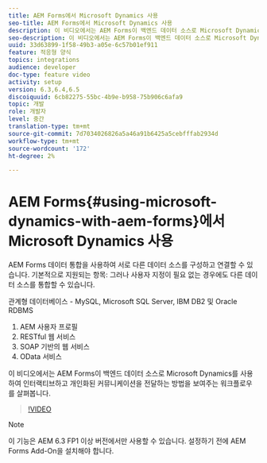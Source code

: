 ```yaml
---
title: AEM Forms에서 Microsoft Dynamics 사용
seo-title: AEM Forms에서 Microsoft Dynamics 사용
description: 이 비디오에서는 AEM Forms이 백엔드 데이터 소스로 Microsoft Dynamics를 사용하여 인터랙티브하고 개인화된 커뮤니케이션을 전달하는 방법을 보여주는 워크플로우를 살펴봅니다.
seo-description: 이 비디오에서는 AEM Forms이 백엔드 데이터 소스로 Microsoft Dynamics를 사용하여 인터랙티브하고 개인화된 커뮤니케이션을 전달하는 방법을 보여주는 워크플로우를 살펴봅니다.
uuid: 33d63899-1f58-49b3-a05e-6c57b01ef911
feature: 적응형 양식
topics: integrations
audience: developer
doc-type: feature video
activity: setup
version: 6.3,6.4,6.5
discoiquuid: 6cb82275-55bc-4b9e-b958-75b906c6afa9
topic: 개발
role: 개발자
level: 중간
translation-type: tm+mt
source-git-commit: 7d7034026826a5a46a91b6425a5cebfffab2934d
workflow-type: tm+mt
source-wordcount: '172'
ht-degree: 2%

---
```



# AEM Forms{#using-microsoft-dynamics-with-aem-forms}에서 Microsoft Dynamics 사용

AEM Forms 데이터 통합을 사용하여 서로 다른 데이터 소스를 구성하고 연결할 수 있습니다. 기본적으로 지원되는 항목: 그러나 사용자 지정이 필요 없는 경우에도 다른 데이터 소스를 통합할 수 있습니다.

관계형 데이터베이스 - MySQL, Microsoft SQL Server, IBM DB2 및 Oracle RDBMS
1. AEM 사용자 프로필
1. RESTful 웹 서비스
1. SOAP 기반의 웹 서비스
1. OData 서비스

이 비디오에서는 AEM Forms이 백엔드 데이터 소스로 Microsoft Dynamics를 사용하여 인터랙티브하고 개인화된 커뮤니케이션을 전달하는 방법을 보여주는 워크플로우를 살펴봅니다.

>[!VIDEO](https://video.tv.adobe.com/v/20971?quality=9&learn=on)

>[!NOTE]
>
>이 기능은 AEM 6.3 FP1 이상 버전에서만 사용할 수 있습니다. 설정하기 전에 AEM Forms Add-On을 설치해야 합니다.

